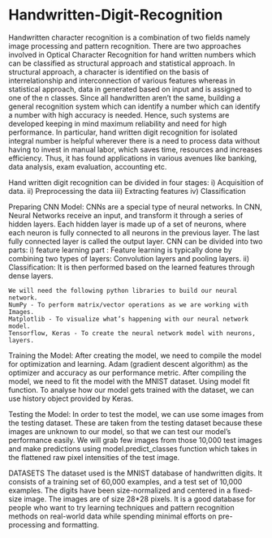 # Handwritten-Digit-Recognition
Handwritten character recognition is a combination of two fields namely image processing and pattern recognition. There are two approaches involved in Optical Character Recognition for hand written numbers which can be classified as structural approach and statistical approach. In structural approach, a character is identified on the basis of interrelationship and interconnection of various features whereas in statistical approach, data in generated based on input and is assigned to one of the n classes.
Since all handwritten aren’t the same, building a general recognition system which can identify a number which can identify a number with high accuracy is needed. Hence, such systems are developed keeping in mind maximum reliability and need for high performance. In particular, hand written digit recognition for isolated integral number is helpful wherever there is a need to process data without having to invest in manual labor, which saves time, resources and increases efficiency. Thus, it has found applications in various avenues like banking, data analysis, exam evaluation, accounting etc.

Hand written digit recognition can be divided in four stages:
i)	Acquisition of data.
ii)	Preprocessing the data
iii)	Extracting features
iv)	Classification

Preparing CNN Model:
    CNNs are a special type of neural networks.
    In CNN, Neural Networks receive an input, and transform it through a series of hidden layers. Each hidden layer is made up of a set of neurons, where each neuron is fully connected to all neurons in the previous layer. The last fully connected layer is called the output layer.
    CNN can be divided into two parts:
      i) feature learning part : Feature learning is typically done by combining two types of layers: Convolution layers and pooling layers.
      ii) Classification: It is then performed based on the learned features through dense layers.
    
    We will need the following python libraries to build our neural network.
    NumPy - To perform matrix/vector operations as we are working with Images.
    Matplotlib - To visualize what’s happening with our neural network model.
    Tensorflow, Keras - To create the neural network model with neurons, layers.

Training the Model:
    After creating the model, we need to compile the model for optimization and learning. Adam (gradient descent algorithm) as the optimizer and accuracy as our performance metric.
    After compiling the model, we need to fit the model with the MNIST dataset. Using model fit function. To analyse how our model gets trained with the dataset, we can use history object provided by Keras.

Testing the Model:
    In order to test the model, we can use some images from the testing dataset. These are taken from the testing dataset because these images are unknown to our model, so that we can test our model’s performance easily. 
    We will grab few images from those 10,000 test images and make predictions using model.predict_classes function which takes in the flattened raw pixel intensities of the test image.  

DATASETS
    The dataset used is the MNIST database of handwritten digits. It consists of a training set of 60,000 examples, and a test set of 10,000 examples. The digits have been size-normalized and centered in a fixed-size image. The images are of size 28*28 pixels. It is a good database for people who want to try learning techniques and pattern recognition methods on real-world data while spending minimal efforts on pre-processing and formatting.
